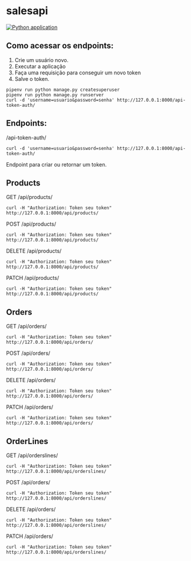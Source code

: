 # salesapi
[![Python application](https://github.com/alysonbg/salesapi/actions/workflows/django_project.yml/badge.svg)](https://github.com/alysonbg/salesapi/actions/workflows/django_project.yml)

## Como acessar os endpoints:
1. Crie um usuário novo.
2. Executar a aplicação   
3. Faça uma requisição para conseguir um novo token
4. Salve o token.

```console
pipenv run python manage.py createsuperuser
pipenv run python manage.py runserver
curl -d 'username=usuario&password=senha' http://127.0.0.1:8000/api-token-auth/
```

## Endpoints:
/api-token-auth/
```console
curl -d 'username=usuario&password=senha' http://127.0.0.1:8000/api-token-auth/
```

Endpoint para criar ou retornar um token.

## Products
GET /api/products/
```console
curl -H "Authorization: Token seu token" http://127.0.0.1:8000/api/products/
```

POST /api/products/
```console
curl -H "Authorization: Token seu token" http://127.0.0.1:8000/api/products/
```

DELETE /api/products/
```console
curl -H "Authorization: Token seu token" http://127.0.0.1:8000/api/products/
```

PATCH /api/products/
```console
curl -H "Authorization: Token seu token" http://127.0.0.1:8000/api/products/
```

## Orders
GET /api/orders/
```console
curl -H "Authorization: Token seu token" http://127.0.0.1:8000/api/orders/
```

POST /api/orders/
```console
curl -H "Authorization: Token seu token" http://127.0.0.1:8000/api/orders/
```

DELETE /api/orders/
```console
curl -H "Authorization: Token seu token" http://127.0.0.1:8000/api/orders/
```

PATCH /api/orders/
```console
curl -H "Authorization: Token seu token" http://127.0.0.1:8000/api/orders/
```

## OrderLines
GET /api/orderslines/
```console
curl -H "Authorization: Token seu token" http://127.0.0.1:8000/api/orderslines/
```

POST /api/orders/
```console
curl -H "Authorization: Token seu token" http://127.0.0.1:8000/api/orderslines/
```

DELETE /api/orders/
```console
curl -H "Authorization: Token seu token" http://127.0.0.1:8000/api/orderslines/
```

PATCH /api/orders/
```console
curl -H "Authorization: Token seu token" http://127.0.0.1:8000/api/orderslines/
```


